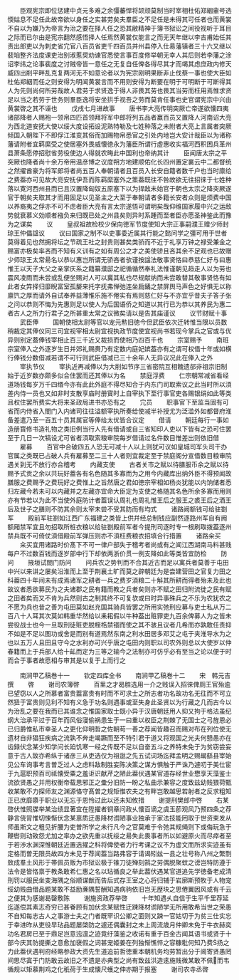 <!-- { "loadSidebar": true } -->
　　臣观宪宗即位惩建中贞元多难之余彊蕃悍将颉颃莫制当时宰相杜佑郑絪軰号选愞姑息不足任此故帝欲以身任之实甚劳矣夫羣臣之不足任是未得其可任者也而黄裳不自以为嫌乃为帝言为治之要在择人任之恐其敝精神于簿书狱讼之间役视听于耳目之际而已尔由是宪宗翻然感悟择人任焉然黄裳仅能言之而无天年继以李吉甫始任其责出郎吏以为刺史省宂官八百员省吏千四百员并州县停入仕昜藩镇者三十六又继以裴垍整齐法度课吏治别淑慝奨劝谏官悉使言事百度修举朝无幸人其后则若李藩之涂诏李纬之论事裴度之讨贼帝皆一意任之无复自任俾各得尽其才而竭其虑庶政内修天威四出削平畔乱克复两河无不如意论者以为宪宗刚明果断非止伐蔡一事也使大臣如杜佑郑絪而任之则安得为明闻黄裳言而不用则安得为断要在明于可明断于可断得其人为先则尚何所劳哉故人君劳于求贤逸于得人非畏其劳也畏其当劳而枉用焉惟求贤足以当之若劳于世务则羣臣逸将安坐拱手视吾之劳而莫肯任事也史官谓宪宗中兴由黄裳啓之其不诬也
　　戊戌七月进故事
　　唐书李大亮传明突厥亡帝遂欲懐四夷诸部降者人赐袍一领帛四匹首领拜将军中郎将列五品者赢百员又置降人河南诏大亮为西北道安抚大使以绥大度设拓设泥熟特勒及七姓种落之未附者大亮上言属者突厥倾国入朝陛下不即俘江淮变其俗而加赐物帛悉官之引处内地岂大安计哉臣以为诸称藩请附者宜羁縻受之使居塞外畏威懐徳永为藩臣所谓行虚惠收实福河西积困兵革州县萧条愿停招慰省劳役使边人得就农畮此中国利也帝纳其计
　　臣闻唐太宗之平突厥也降者尚十余万帝用温彦博之议度朔方地建顺佑化长四州置定襄云中二都督统之然擢酋豪为将军郎将者尚五百人奉朝请者且百员入长安自籍者数千户也当时廪给之费葢亦可见故大亮安抚伊吾而陈羁縻塞外之策葢既往不咎故欲无往招徕于七姓种落以寛河西州县而已且汉置降匈奴五原塞下以为捍敌未始官于朝也太宗之降突厥遂官于朝矣夫取其才而用固足以见圣主之大至于奉朝请者多籍长安者众则是烦费中国以养裔夷之俘亦不可不虑者臣大亮有言太宗遂悟可谓明矣哉仰维国家履中兴之运敌势就衰慕义効顺者襁负来归既已处之州县矣则异时系踵而至者臣亦愿圣神鉴此而豫为之谋矣
　　议
　　皇叔祖故检校少保向徳军节度使知大宗正事嗣濮王赠少师封琼王仲儡諡议
　　议曰国家之制不以吏事委近属其行能之懿问学之彊可用于世者莫得着见也然拥将坛之节疏王社之封贵则甚矣类骄而不近于礼享万钟之禄受兼金之赐富亦极矣率吝而不知有义训有之如有周公之才之美使骄且吝其余不足观也已故赠少师琼王太常昜名以恭以惠岂所谓无骄吝者欤谨按諡法敬事贤恪曰恭慈仁好与曰惠惟王以天子大父之亲掌庆系之籍纂濮邸之祀循循然奉礼法惟谨朝见趋走人以为劳也震风凌雨而未尝或乱便坐赐对人可以冀其私也尽规献纳而未尝敢替其敬事贤恪有如此者女筓择归靡睨富室孤嫠来托字抚弗惮弛连坐扃鐍之禁屏舆马声色之好惧无以称廪饩之厚而请外自试奉养益薄惟乐施不倦实有焉则慈仁好与不亦宜乎昔夫子答子张之问以恭则不悔为先惠则足以使人为后国语侨之知道以其行已为恭以其养民为惠二者古人之所力行君子之所甚重太常之议微矣请以是告其庙谨议
　　议节财赋十事
　　武臣俸
　　国朝使相太尉等官以宠元勲旧徳今但武臣依次迁转惟当限以员数稍裁定其俸仪同三司宜视宰相太尉宜视执政节度使宜视尚书若现今掌兵之官或与优异则别定葢俸钱宰相止百三千近又裁损而使相乃四百千也
　　宗室赐予
　　南班宗室俸入之外逐岁生日并郊礼赐赉乃有定数内庭妃嫔葢亦有之谓可权借十年或如横行俸钱分数借减若谓不可行则武臣借减已三十余年人无异议况此在俸入之外
　　宰执节仪
　　宰执近再减俸以为大削如节序三省密院互相餽遗郤非祖宗旧制始于近岁数亦颇多似合住罢而还其俸以为名
　　禁庭浮费
　　仁宗朝常减省看经道场钱每岁万千四缗今亦有此此外庭不得尽知合于内东门司取索议之此当时所以湏差内侍一员也又如非时支散享庙时册寳时上自宰执下至行事官吏各赐银绢如此等类且权住罢所费实大将来圣政局进书亦恐有之
　　宂员
　　职事官下至监当固有可省而内侍省入閤门入内诸司往往溢额宰执所奏给使减半补授尤为泛滥外如都督府淮备差遣乃至一百五十员其属官等俸给太优皆合议定
　　借请
　　朝廷每行一事如造册寳修书造礼物之类旧例当行人先有借请或自三省知印人吏以下皆有之恐可住罢至于几日一次犒设尤可省者湏取索粮审院每岁借请过名件数目惟差出则依旧借
　　雇募
　　百官中合破四五人恐无可减十人以上则犹可议如皇城司军头司干办官属之类既已占破人兵有雇募至二三十人者则宜裁定至于禁庭阁分宣借数目粮审院遇关到无不放行亦合稽考
　　内藏支使
　　古者关市之赋以待膳服币余之赋以待赐予式贡之余以共玩好葢各有名色随其多寡而为之用今内藏库出纳外臣不得预闻故膳服之费赐予之费玩好之费惟上之旨然唐之君如徳宗宰相如杨炎犹能以内饷储者悉归左藏今若未可以内藏并之左藏亦宜命大臣定为支使之格随其名色所余多寡而用则亦有节若以为此不当使外庭防计者葢误认周礼也周礼惟王后之服王之裘王后之酒王后及世子之膳则不防其余则太宰未尝不受其防而有均式
　　诸路阙额钱可给驻劄军
　　殿前军驻劄如江西广东福建之类皆上供幷经总制钱应副然逐路州军自有阙额厢禁军宜且勿招取所桩衣粮以给驻劄殿前军者今提刑司逐时专一根刷取拨葢逐州禁兵既不可倚仗湏借殿前军弹压则亦不湏枉费粮衣招填合行措置
　　诸路籴买
　　籴买宜用诸路时价髙下不可一律户部失于稽考者尚或有之闻江西湖南马料甚贱每户不过数百钱而逐岁部中行下却依两浙价贯一例支降如此等类皆宜防检
　　防问
　　掖垣试閤门防问
　　问兵农之势判而不合其近古而足以寓兵者莫善于屯田中兴以来讲之屡矣沿淮而上至于荆襄土旷而莫之辟朝廷为是尝建营田之官复力田之科葢四十年间未有成焉诸军之耕者一兵之费岁湏粮二十斛其所耕而得者殆未及此也故议者悉欲募民为之夫诸郡之民有籍而教之兵者矣则亦不赋之田归附流徙之民有赋之田者矣而又不肯为兵然则古之制其终不可复欤或曰时异事殊兵之不乐为农犹农之不愿为兵也昔之善为屯田莫如赵充国其骑兵皆罢之所用实弛刑应募与吏士私从万二百八十人耳其次莫如韩重华然给以耒耜假以牛种葢出赃罪吏九百余俾募人为之皆未尝役战士也今一旦取刑徒赃吏脱桎梏禁锢而使之其不骇且议者几希而亦孰敢任责抑不如是不足以图功或舍是而别有道焉然东南之利水田居多邓艾之屯于夹淮导水为之也以五万人且田且守今之水利亦可兴乎唐之屯田内则职以司农外则总以大使岁以仲春籍而上于兵部人给十畆而定为三等之输今之法制亦可仿乎必有至当之论以便于时而合于事者故愿相与审其是以复于上而行之



　　南涧甲乙稿巻十一
　　钦定四库全书
　　南涧甲乙稿巻十二
　　宋　韩元吉　撰
　　啓
　　谢司农簿啓
　　百里之才曷胜选用一介之贱误入招徕俾厕王官殆逾已望窃以人之所慕者富贵葢富贵有时而不可求士之所志者功名故功名无往而不可立然狃于富贵则见利不知有义急于功名则遇事或至失身此圣贤以为行藏之几而古今以为治乱之要在我而已其谁念之惟国家取士既小异于汉唐朝廷用人抑又拘于格法虽纪纲大治承平过于百年而风俗寖偷祸患生于一曰重以权臣之荆棘了无国士之弓旌恩必已归爵惟私市幸圣人之更化仰明哲之佐朝苟一善之荐闻皆趣召而赐对布在列位使无遗材自非猖狂疾病之流孰不奔走竭蹶而至不特引君于道又将观国之光夫何戆愚亦在齿録伏念某少知学问长廹饥寒一经之传既不足以自奋五斗之养特未免于为贫窃尝妄意于古人故亦希纵于诸彦三从吏选仅为祖逖之先五试词场迄拜孟明之赐朅繇县宰始见公车询事考言曽乏过人之虑料敌制胜妄陈决策之谋方惧触于严诛乃遽叨于美仕宦于九扈职预百司祗懐受粟之羞讵识献芹之陋此葢伏遇某官道存经世业懋享天藻鉴士流欲贤愚之并用权衡帝载思邪正之彚分旧防一盼之私曲示兼容之度致兹幼贱猥荷甄收某敢不力探师友之渊源恪守髙曽之规矩惟农夫之有畔岂敢越思若射者之反求粗知正已庶靡隳于职业以无忘于恩怜过此以还未知攸措
　　谢提刑樊郎中啓
　　右某啓伏惟照牒举某治绩显著宜在陞擢者铜章问政乆懐百谪之虞玉莭观风乃预四条之荐静言侥冐惟切悚惭伏念某禀质迂愚降材谫陋事业独承于家法技能罔取于世资束发从师虽斯文之粗见折腰为吏曽所学之未行凡今之官莫难于令弛其规绳则下或侮玩急于鞭辔则动致怨尤加之率办之欲先重以抚绥之昜失此畏事者所以如避原火而尽瘁者至于若渉水渊深惟朝廷近置选擢之科将俾使者力行考课之议不为虚文而所求实迹虽有定格而曽无限员故四方未见于荐闻葢当路弗容于请谒矧兹一县之壮号称八州之繁剽敚成羣土风形于帯佩员贩为市狱讼极于锥刀徒殚刻鹄之劳偶脱聚蚊之谤岂特防遵于法令是皆恪禀于教条敢希仁惠之名以玷循良之举此葢伏遇某官道追先学徳备老成清刑罚以服民坐变海隅之俗顺谋猷而告后式存王室之心将归辅于岩廓斯预牧于人物宠绥幼贱曲借品题某敢不益励亷隅誓酬知遇病驹依旧岂无歴块之思倦翼因风或有千云之便其为感谢曷罄敷陈
　　谢施资政荐举啓
　　十年知遇乆自信于生平千里荐延迄遂偿其素志奇穷已甚眷顾有加伏念某赋性迂踈降材谫陋学无所用敢希当世之荣愚不自知每志古人之事游士夫之门者既罕识公卿之面则又踈一官姑切于为贫三仕实忘于幸进昨从吏役早玷品题屡棨防之遽还偶囊封之未上周流歳月仲卿未免于牛衣赫奕功名君房已至于鼎足岂意迍邅之迹竟纡藻鉴之收诺有重于百金古闻其语书或贤于十部今庆其防提撕之意愈加襃假之词甚宠姬姜在列独惭憔悴之容糠粃何知乃费扬之力此葢伏遇判府经略参政大资先生道追前哲徳重本朝机务均劳暂出分于阃寄贤愚罔间思尽寘于门防敢云故旧之不遗是亦典型之尚有致兹洪造逺施贱微某敢不佩而韦循规以矩慕荆鸡之化秖荷于生成懐尺蠖之伸亦期于报塞
　　谢司农寺丞啓
